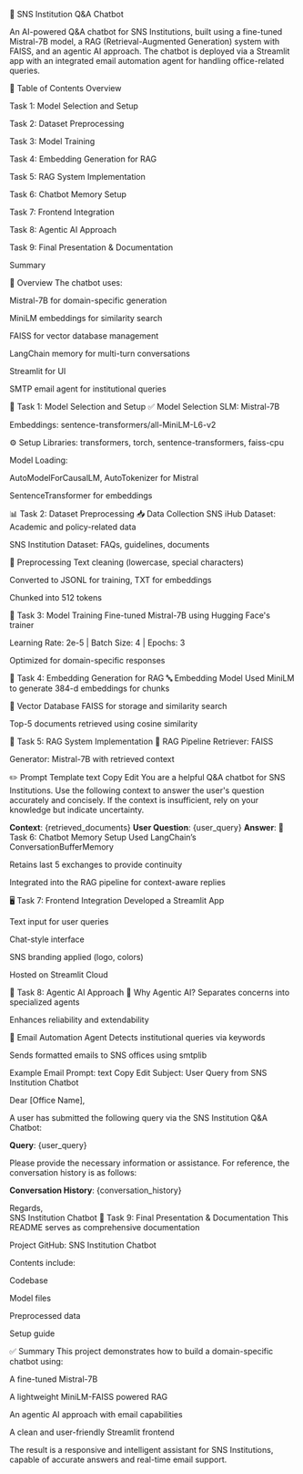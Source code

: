 🧠 SNS Institution Q&A Chatbot

An AI-powered Q&A chatbot for SNS Institutions, built using a fine-tuned Mistral-7B model, a RAG (Retrieval-Augmented Generation) system with FAISS, and an agentic AI approach. The chatbot is deployed via a Streamlit app with an integrated email automation agent for handling office-related queries.

📌 Table of Contents
Overview

Task 1: Model Selection and Setup

Task 2: Dataset Preprocessing

Task 3: Model Training

Task 4: Embedding Generation for RAG

Task 5: RAG System Implementation

Task 6: Chatbot Memory Setup

Task 7: Frontend Integration

Task 8: Agentic AI Approach

Task 9: Final Presentation & Documentation

Summary

🧾 Overview
The chatbot uses:

Mistral-7B for domain-specific generation

MiniLM embeddings for similarity search

FAISS for vector database management

LangChain memory for multi-turn conversations

Streamlit for UI

SMTP email agent for institutional queries

📘 Task 1: Model Selection and Setup
✅ Model Selection
SLM: Mistral-7B

Embeddings: sentence-transformers/all-MiniLM-L6-v2

⚙️ Setup
Libraries: transformers, torch, sentence-transformers, faiss-cpu

Model Loading:

AutoModelForCausalLM, AutoTokenizer for Mistral

SentenceTransformer for embeddings

📊 Task 2: Dataset Preprocessing
📥 Data Collection
SNS iHub Dataset: Academic and policy-related data

SNS Institution Dataset: FAQs, guidelines, documents

🧹 Preprocessing
Text cleaning (lowercase, special characters)

Converted to JSONL for training, TXT for embeddings

Chunked into 512 tokens

🧠 Task 3: Model Training
Fine-tuned Mistral-7B using Hugging Face's trainer

Learning Rate: 2e-5 | Batch Size: 4 | Epochs: 3

Optimized for domain-specific responses

📐 Task 4: Embedding Generation for RAG
🔤 Embedding Model
Used MiniLM to generate 384-d embeddings for chunks

🧠 Vector Database
FAISS for storage and similarity search

Top-5 documents retrieved using cosine similarity

🔁 Task 5: RAG System Implementation
🧱 RAG Pipeline
Retriever: FAISS

Generator: Mistral-7B with retrieved context

✏️ Prompt Template
text
Copy
Edit
You are a helpful Q&A chatbot for SNS Institutions. Use the following context to answer the user's question accurately and concisely. If the context is insufficient, rely on your knowledge but indicate uncertainty.

**Context**: {retrieved_documents}
**User Question**: {user_query}
**Answer**:
💬 Task 6: Chatbot Memory Setup
Used LangChain’s ConversationBufferMemory

Retains last 5 exchanges to provide continuity

Integrated into the RAG pipeline for context-aware replies

🖥️ Task 7: Frontend Integration
Developed a Streamlit App

Text input for user queries

Chat-style interface

SNS branding applied (logo, colors)

Hosted on Streamlit Cloud

🤖 Task 8: Agentic AI Approach
🌟 Why Agentic AI?
Separates concerns into specialized agents

Enhances reliability and extendability

📧 Email Automation Agent
Detects institutional queries via keywords

Sends formatted emails to SNS offices using smtplib

Example Email Prompt:
text
Copy
Edit
Subject: User Query from SNS Institution Chatbot

Dear [Office Name],

A user has submitted the following query via the SNS Institution Q&A Chatbot:

**Query**: {user_query}

Please provide the necessary information or assistance. For reference, the conversation history is as follows:

**Conversation History**: {conversation_history}

Regards,  
SNS Institution Chatbot
📑 Task 9: Final Presentation & Documentation
This README serves as comprehensive documentation

Project GitHub: SNS Institution Chatbot

Contents include:

Codebase

Model files

Preprocessed data

Setup guide

✅ Summary
This project demonstrates how to build a domain-specific chatbot using:

A fine-tuned Mistral-7B

A lightweight MiniLM-FAISS powered RAG

An agentic AI approach with email capabilities

A clean and user-friendly Streamlit frontend

The result is a responsive and intelligent assistant for SNS Institutions, capable of accurate answers and real-time email support.
